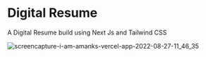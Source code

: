 # Digital Resume
A Digital Resume build using Next Js and Tailwind CSS

![screencapture-i-am-amanks-vercel-app-2022-08-27-11_46_35](https://user-images.githubusercontent.com/47267731/187017734-7fe1a546-2232-4dac-a73a-df3d73728f12.png)
